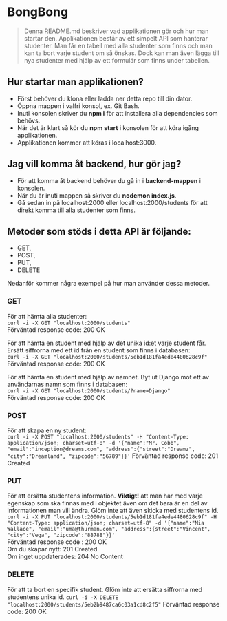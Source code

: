 # BongBong
>Denna README.md beskriver vad applikationen gör och hur man startar den. Applikationen består av ett simpelt API som hanterar studenter. Man får en tabell med alla studenter som finns och man kan ta bort varje student om så önskas. Dock kan man även lägga till nya studenter med hjälp av ett formulär som finns under tabellen. 

## Hur startar man applikationen?
- Först behöver du klona eller ladda ner detta repo till din dator.
- Öppna mappen i valfri konsol, ex. Git Bash.
- Inuti konsolen skriver du **npm i** för att installera alla dependencies som behövs.
- När det är klart så kör du **npm start** i konsolen för att köra igång applikationen.
- Applikationen kommer att köras i localhost:3000.

## Jag vill komma åt backend, hur gör jag?
- För att komma åt backend behöver du gå in i **backend-mappen** i konsolen.
- När du är inuti mappen så skriver du **nodemon index.js**.
- Gå sedan in på localhost:2000 eller localhost:2000/students för att direkt komma till alla studenter som finns.

## Metoder som stöds i detta API är följande: 
- GET,
- POST, 
- PUT,
- DELETE

Nedanför kommer några exempel på hur man använder dessa metoder. 

### GET
För att hämta alla studenter: <br>
`curl -i -X GET "localhost:2000/students"`<br>
Förväntad response code: 200 OK

För att hämta en student med hjälp av det unika id:et varje student får. Ersätt siffrorna med ett id från en student som finns i databasen:<br>
`curl -i -X GET "localhost:2000/students/5eb1d181fa4ede4480628c9f"`<br>
Förväntad response code: 200 OK

För att hämta en student med hjälp av namnet. Byt ut Django mot ett av användarnas namn som finns i databasen:<br>
`curl -i -X GET "localhost:2000/students/?name=Django"`<br>
Förväntad response code: 200 OK

### POST 
För att skapa en ny student: <br>
`curl -i -X POST "localhost:2000/students" -H "Content-Type: application/json; charset=utf-8" -d '{"name":"Mr. Cobb", "email":"inception@dreams.com", "address":{"street":"Dreamz", "city":"Dreamland", "zipcode":"56789"}}'`
Förväntad response code: 201 Created

### PUT
För att ersätta studentens information. **Viktigt!** att man har med varje egenskap som ska finnas med i objektet även om det bara är en del av informationen man vill ändra. Glöm inte att även skicka med studentens id.<br>
`curl -i -X PUT "localhost:2000/students/5eb1d181fa4ede4480628c9f" -H "Content-Type: application/json; charset=utf-8" -d '{"name":"Mia Wallace", "email":"uma@thurman.com", "address":{street":"Vincent", "city":"Vega", "zipcode":"88788"}}'`<br>
Förväntad response code : 200 OK<br>
Om du skapar nytt: 201 Created<br>
Om inget uppdaterades: 204 No Content

### DELETE 
För att ta bort en specifik student. Glöm inte att ersätta siffrorna med studentens unika id. 
`curl -i -X DELETE "localhost:2000/students/5eb2b9487ca6c03a1cd8c2f5"`
Förväntad response code: 200 OK

